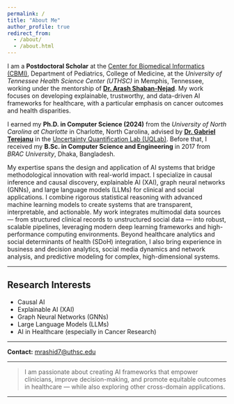 ```yaml
---
permalink: /
title: "About Me"
author_profile: true
redirect_from: 
  - /about/
  - /about.html
---
```



I am a **Postdoctoral Scholar** at the [Center for Biomedical Informatics (CBMI)](https://uthsc.edu/cbmi), Department of Pediatrics, College of Medicine, at the *University of Tennessee Health Science Center (UTHSC)* in Memphis, Tennessee, working under the mentorship of [**Dr. Arash Shaban-Nejad**](https://uthsc.edu/cbmi/about/faculty-staff.php). My work focuses on developing explainable, trustworthy, and data-driven AI frameworks for healthcare, with a particular emphasis on cancer outcomes and health disparities.

I earned my **Ph.D. in Computer Science (2024)** from the *University of North Carolina at Charlotte* in Charlotte, North Carolina, advised by [**Dr. Gabriel Terejanu**](https://cci.charlotte.edu/directory/gabriel-terejanu/) in the [Uncertainty Quantification Lab (UQLab)](https://www.uncertaintyquantification.org/).  Before that, I received my **B.Sc. in Computer Science and Engineering** in 2017 from *BRAC University*, Dhaka, Bangladesh.

My expertise spans the design and application of AI systems that bridge methodological innovation with real-world impact. I specialize in causal inference and causal discovery, explainable AI (XAI), graph neural networks (GNNs), and large language models (LLMs) for clinical and social applications. I combine rigorous statistical reasoning with advanced machine learning models to create systems that are transparent, interpretable, and actionable. My work integrates multimodal data sources — from structured clinical records to unstructured social data — into robust, scalable pipelines, leveraging modern deep learning frameworks and high-performance computing environments. Beyond healthcare analytics and social determinants of health (SDoH) integration, I also bring experience in business and decision analytics, social media dynamics and network analysis, and predictive modeling for complex, high-dimensional systems.

---

## Research Interests
- Causal AI  
- Explainable AI (XAI)  
- Graph Neural Networks (GNNs)  
- Large Language Models (LLMs)  
- AI in Healthcare (especially in Cancer Research) 

---

**Contact:** [mrashid7@uthsc.edu](mailto:mrashid7@uthsc.edu)

---

> I am passionate about creating AI frameworks that empower clinicians, improve decision-making, and promote equitable outcomes in healthcare — while also exploring other cross-domain applications.

---